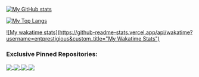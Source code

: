[![My GitHub stats](https://github-readme-stats.vercel.app/api?username=entprestigious&count_private=true&show_icons=true&theme=monokai)](https://github.com/anuraghazra/github-readme-stats)

[![My Top Langs](https://github-readme-stats.vercel.app/api/top-langs/?username=entprestigious&langs_count=8&layout=compact&theme=monokai)](https://github.com/anuraghazra/github-readme-stats)

[![My wakatime stats](https://github-readme-stats.vercel.app/api/wakatime?username=entprestigious&custom_title="My Wakatime Stats")](https://github.com/anuraghazra/github-readme-stats)

<h3>Exclusive Pinned Repositories:</h3>

<a href="https://github.com/NOTORIEX-LEGACY/TMForever_Winter_2021_Tracks">
  <img align="center" src="https://github-readme-stats.vercel.app/api/pin/?username=NOTORIEX-LEGACY&repo=TMForever_Winter_2021_Tracks&theme=monokai" />
</a>

<a href="https://github.com/NOTORIEX-LEGACY/Exclusive-Discord-Backgrounds">
  <img align="center" src="https://github-readme-stats.vercel.app/api/pin/?username=NOTORIEX-LEGACY&repo=Exclusive-Discord-Backgrounds&theme=monokai" />
</a>

<a href="https://github.com/NOTORIEX-LEGACY/GitHub_Auto_Add_Commit_And_Push">
  <img align="center" src="https://github-readme-stats.vercel.app/api/pin/?username=NOTORIEX-LEGACY&repo=GitHub_Auto_Add_Commit_And_Push&theme=monokai" />
</a>

<a href="https://github.com/anuraghazra/github-readme-stats">
  <img align="center" src="https://github-readme-stats.vercel.app/api/pin/?username=anuraghazra&repo=github-readme-stats&theme=monokai" />
</a>
